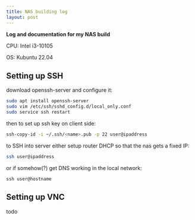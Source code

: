 ```yaml
---
title: NAS building log
layout: post
---
```


<strong>Log and documentation for my NAS build</strong>

CPU: Intel i3-10105

OS: Kubuntu 22.04

## Setting up SSH

download openssh-server and configure it:

```bash
sudo apt install openssh-server
sudo vim /etc/ssh/sshd_config.d/local_only.conf
sudo service ssh restart
```

then to set up ssh key on client side:
```bash
ssh-copy-id -i ~/.ssh/<name>.pub -p 22 user@ipaddress
```

to SSH into server either setup router DHCP so that
the nas gets a fixed IP:
```bash
ssh user@ipaddress
```

or if somehow(?) get DNS working in the local network:
```
ssh user@hostname
```

## Setting up VNC

todo